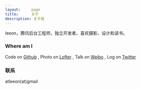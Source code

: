 ```yaml
---
layout:     page
title:      关于
description: 关于我
---
```


leeon，腾讯后台工程师，独立开发者，喜欢摄影、设计和读书。


### Where am I ###

Code on [Github](http://www.github.com/leeon)
, Photo on [Lofter](http://image.atleeon.com)
, Talk on [Weibo](http://weibo.com/843168299)
, Log on [Twitter](https://twitter.com/atleeon)


### 联系 ###

atleeon(at)gmail
